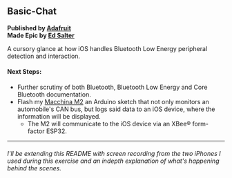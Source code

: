 ## Basic-Chat
**Published by [Adafruit](https://learn.adafruit.com/crack-the-code/overview)**  
**Made Epic by [Ed Salter](https://www.linkedin.com/in/edwardcsalter/)**  

A cursory glance at how iOS handles Bluetooth Low Energy peripheral detection and interaction.

#### Next Steps:
* Further scrutiny of both Bluetooth, Bluetooth Low Energy and Core Bluetooth documentation.
* Flash my [Macchina M2](https://www.macchina.cc/catalog) an Arduino sketch that not only monitors an automobile's CAN bus, but logs said data to an iOS device, where the information will be displayed.
    - The M2 will communicate to the iOS device via an XBee® form-factor ESP32.
____
###### I'll be extending this README with screen recording from the two iPhones I used during this exercise and an indepth explanation of what's happening behind the scenes.
